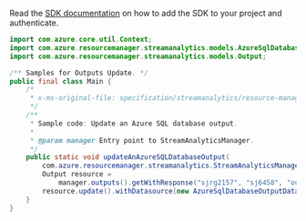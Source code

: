 Read the [SDK documentation](https://github.com/Azure/azure-sdk-for-java/blob/azure-resourcemanager-streamanalytics_1.0.0-beta.2/sdk/streamanalytics/azure-resourcemanager-streamanalytics/README.md) on how to add the SDK to your project and authenticate.

```java
import com.azure.core.util.Context;
import com.azure.resourcemanager.streamanalytics.models.AzureSqlDatabaseOutputDataSource;
import com.azure.resourcemanager.streamanalytics.models.Output;

/** Samples for Outputs Update. */
public final class Main {
    /*
     * x-ms-original-file: specification/streamanalytics/resource-manager/Microsoft.StreamAnalytics/stable/2020-03-01/examples/Output_Update_AzureSQL.json
     */
    /**
     * Sample code: Update an Azure SQL database output.
     *
     * @param manager Entry point to StreamAnalyticsManager.
     */
    public static void updateAnAzureSQLDatabaseOutput(
        com.azure.resourcemanager.streamanalytics.StreamAnalyticsManager manager) {
        Output resource =
            manager.outputs().getWithResponse("sjrg2157", "sj6458", "output1755", Context.NONE).getValue();
        resource.update().withDatasource(new AzureSqlDatabaseOutputDataSource()).apply();
    }
}
```
